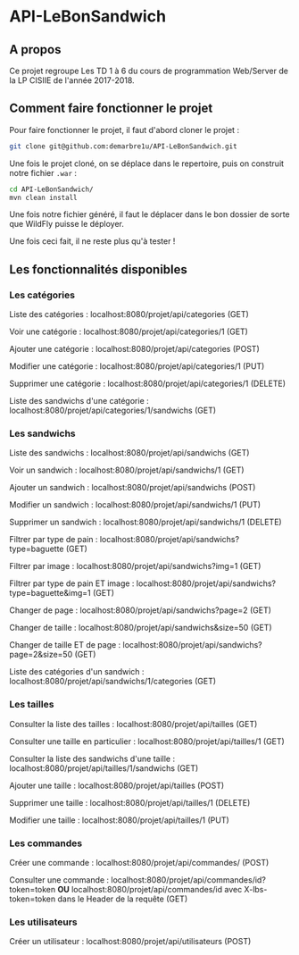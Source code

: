 # API-LeBonSandwich

## A propos

Ce projet regroupe Les TD 1 à 6 du cours de programmation Web/Server de la LP CISIIE de l'année 2017-2018.

## Comment faire fonctionner le projet

Pour faire fonctionner le projet, il faut d'abord cloner le projet :

```bash
git clone git@github.com:demarbre1u/API-LeBonSandwich.git
```

Une fois le projet cloné, on se déplace dans le repertoire, puis on construit notre fichier `.war` :

```bash
cd API-LeBonSandwich/
mvn clean install
```

Une fois notre fichier généré, il faut le déplacer dans le bon dossier de sorte que WildFly puisse le déployer.

Une fois ceci fait, il ne reste plus qu'à tester !

## Les fonctionnalités disponibles

### Les catégories

Liste des catégories : localhost:8080/projet/api/categories (GET)

Voir une catégorie : localhost:8080/projet/api/categories/1 (GET)

Ajouter une catégorie : localhost:8080/projet/api/categories (POST)

Modifier une catégorie : localhost:8080/projet/api/categories/1 (PUT)

Supprimer une catégorie : localhost:8080/projet/api/categories/1 (DELETE)

Liste des sandwichs d'une catégorie : localhost:8080/projet/api/categories/1/sandwichs (GET)

### Les sandwichs

Liste des sandwichs : localhost:8080/projet/api/sandwichs (GET)

Voir un sandwich : localhost:8080/projet/api/sandwichs/1 (GET)

Ajouter un sandwich : localhost:8080/projet/api/sandwichs (POST)

Modifier un sandwich : localhost:8080/projet/api/sandwichs/1 (PUT)

Supprimer un sandwich : localhost:8080/projet/api/sandwichs/1 (DELETE)

Filtrer par type de pain : localhost:8080/projet/api/sandwichs?type=baguette (GET)

Filtrer par image : localhost:8080/projet/api/sandwichs?img=1 (GET)

Filtrer par type de pain ET image : localhost:8080/projet/api/sandwichs?type=baguette&img=1 (GET)

Changer de page : localhost:8080/projet/api/sandwichs?page=2 (GET)

Changer de taille : localhost:8080/projet/api/sandwichs&size=50 (GET)

Changer de taille ET de page : localhost:8080/projet/api/sandwichs?page=2&size=50 (GET)

Liste des catégories d'un sandwich : localhost:8080/projet/api/sandwichs/1/categories (GET)

### Les tailles

Consulter la liste des tailles : localhost:8080/projet/api/tailles (GET)

Consulter une taille en particulier : localhost:8080/projet/api/tailles/1 (GET)

Consulter la liste des sandwichs d'une taille : localhost:8080/projet/api/tailles/1/sandwichs (GET)

Ajouter une taille : localhost:8080/projet/api/tailles (POST)

Supprimer une taille : localhost:8080/projet/api/tailles/1 (DELETE)

Modifier une taille : localhost:8080/projet/api/tailles/1 (PUT)

### Les commandes

Créer une commande : localhost:8080/projet/api/commandes/ (POST)

Consulter une commande : localhost:8080/projet/api/commandes/id?token=token __OU__ localhost:8080/projet/api/commandes/id avec X-lbs-token=token dans le Header de la requête (GET)

### Les utilisateurs

Créer un utilisateur : localhost:8080/projet/api/utilisateurs (POST) 